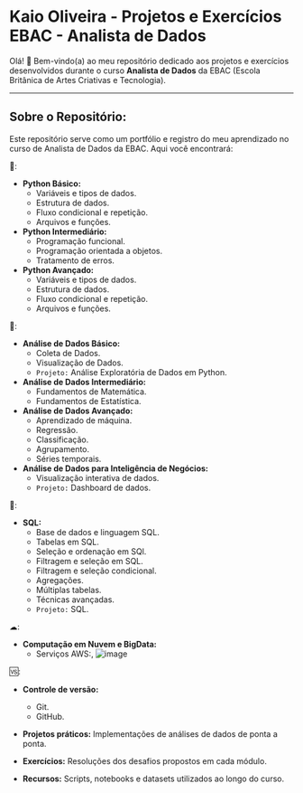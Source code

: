 # Kaio Oliveira - Projetos e Exercícios EBAC - Analista de Dados

Olá! 👋 Bem-vindo(a) ao meu repositório dedicado aos projetos e exercícios desenvolvidos durante o curso **Analista de Dados** da EBAC (Escola Britânica de Artes Criativas e Tecnologia).

---

## Sobre o Repositório:

Este repositório serve como um portfólio e registro do meu aprendizado no curso de Analista de Dados da EBAC. Aqui você encontrará:

🐍:
* **Python Básico:**
  * Variáveis e tipos de dados.
  * Estrutura de dados.
  * Fluxo condicional e repetição.
  * Arquivos e funções.
* **Python Intermediário:**
  * Programação funcional.
  * Programação orientada a objetos.
  * Tratamento de erros.
* **Python Avançado:**
  * Variáveis e tipos de dados.
  * Estrutura de dados.
  * Fluxo condicional e repetição.
  * Arquivos e funções.
 
 🎲:
* **Análise de Dados Básico:**
  * Coleta de Dados. 
  * Visualização de Dados.
  * `Projeto:` Análise Exploratória de Dados em Python.
* **Análise de Dados Intermediário:**
  * Fundamentos de Matemática.
  * Fundamentos de Estatística. 
* **Análise de Dados Avançado:**
  * Aprendizado de máquina.
  * Regressão.
  * Classificação.
  * Agrupamento.
  * Séries temporais.
* **Análise de Dados para Inteligência de Negócios:**
  * Visualização interativa de dados.
  * `Projeto:` Dashboard de dados.

🔢:
* **SQL:**
  * Base de dados e linguagem SQL.
  * Tabelas em SQL.
  * Seleção e ordenação em SQl.
  * Filtragem e seleção em SQL.
  * Filtragem e seleção condicional.
  * Agregações.
  * Múltiplas tabelas.
  * Técnicas avançadas.
  * `Projeto:` SQL.
 
☁:
* **Computação em Nuvem e BigData:**
  * Serviços AWS:, ![image](https://github.com/user-attachments/assets/abf4e6aa-0c1c-4686-92f2-e715b5ab8713)

🆚:
* **Controle de versão:**
  * Git.
  * GitHub.


* **Projetos práticos:** Implementações de análises de dados de ponta a ponta.
* **Exercícios:** Resoluções dos desafios propostos em cada módulo.
* **Recursos:** Scripts, notebooks e datasets utilizados ao longo do curso.
